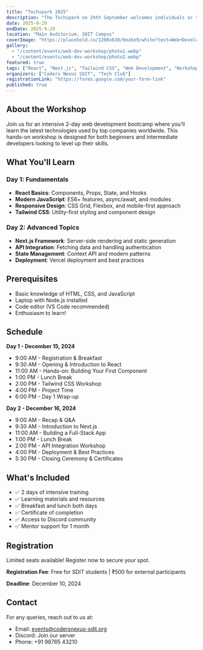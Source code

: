 ```yaml
---
title: "Techspark 2025"
description: "The Techspark on 29th September welcomes individuals or teams of two to compete in aptitude, coding basics, debugging, and a final coding showdown, offering a fair and engaging platform to showcase skills and win top honors."
date: 2025-9-29
endDate: 2025-9-29
location: "Main Auditorium, SDIT Campus"
coverImage: "https://placehold.co/1200x630/0ea5e9/white?text=Web+Development+Bootcamp"
gallery:
  - "/content/events/web-dev-workshop/photo1.webp"
  - "/content/events/web-dev-workshop/photo2.webp"
featured: true
tags: ["React", "Next.js", "Tailwind CSS", "Web Development", "Workshop"]
organizers: ["Coders Nexus SDIT", "Tech Club"]
registrationLink: "https://forms.google.com/your-form-link"
published: true
---
```


## About the Workshop

Join us for an intensive 2-day web development bootcamp where you'll learn the latest technologies used by top companies worldwide. This hands-on workshop is designed for both beginners and intermediate developers looking to level up their skills.

## What You'll Learn

### Day 1: Fundamentals
- **React Basics**: Components, Props, State, and Hooks
- **Modern JavaScript**: ES6+ features, async/await, and modules
- **Responsive Design**: CSS Grid, Flexbox, and mobile-first approach
- **Tailwind CSS**: Utility-first styling and component design

### Day 2: Advanced Topics
- **Next.js Framework**: Server-side rendering and static generation
- **API Integration**: Fetching data and handling authentication
- **State Management**: Context API and modern patterns
- **Deployment**: Vercel deployment and best practices

## Prerequisites

- Basic knowledge of HTML, CSS, and JavaScript
- Laptop with Node.js installed
- Code editor (VS Code recommended)
- Enthusiasm to learn!

## Schedule

**Day 1 - December 15, 2024**
- 9:00 AM - Registration & Breakfast
- 9:30 AM - Opening & Introduction to React
- 11:00 AM - Hands-on: Building Your First Component
- 1:00 PM - Lunch Break
- 2:00 PM - Tailwind CSS Workshop
- 4:00 PM - Project Time
- 6:00 PM - Day 1 Wrap-up

**Day 2 - December 16, 2024**
- 9:00 AM - Recap & Q&A
- 9:30 AM - Introduction to Next.js
- 11:00 AM - Building a Full-Stack App
- 1:00 PM - Lunch Break
- 2:00 PM - API Integration Workshop
- 4:00 PM - Deployment & Best Practices
- 5:30 PM - Closing Ceremony & Certificates

## What's Included

- ✅ 2 days of intensive training
- ✅ Learning materials and resources
- ✅ Breakfast and lunch both days
- ✅ Certificate of completion
- ✅ Access to Discord community
- ✅ Mentor support for 1 month

## Registration

Limited seats available! Register now to secure your spot.

**Registration Fee**: Free for SDIT students | ₹500 for external participants

**Deadline**: December 10, 2024

## Contact

For any queries, reach out to us at:
- Email: events@codersnexus-sdit.org
- Discord: Join our server
- Phone: +91 98765 43210